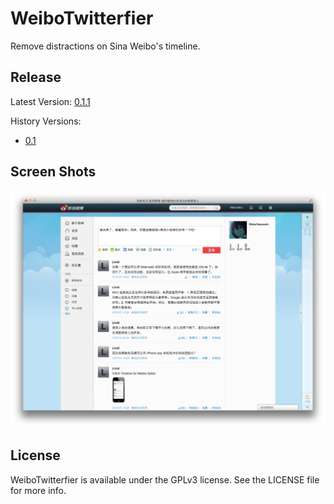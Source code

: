 # WeiboTwitterfier

Remove distractions on Sina Weibo's timeline.

## Release

Latest Version: [0.1.1](https://github.com/Elethom/WeiboTwitterfier/releases/tag/0.1.1)

History Versions:

* [0.1](https://github.com/Elethom/WeiboTwitterfier/releases/tag/0.1)

## Screen Shots

![Screen Shot](Screen%20Shots/Screen%20Shot%202014-03-24%20at%203.50.46%20PM.png)

## License

WeiboTwitterfier is available under the GPLv3 license. See the LICENSE file for more info.
